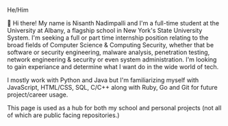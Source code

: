 He/Him

👋 Hi there! My name is Nisanth Nadimpalli and I'm a full-time student at the University at Albany, a flagship school in New York's State University System. I'm seeking a full or part time internship position relating to the broad fields of Computer Science & Computing Security, whether that be software or security engineering, malware analysis, penetration testing, network engineering & security or even system administration. I'm looking to gain experiance and determine what I want do in the wide world of tech.

I mostly work with Python and Java but I'm familiarizing myself with JavaScript, HTML/CSS, SQL, C/C++ along with Ruby, Go and Git for future project/career usage. 

This page is used as a hub for both my school and personal projects (not all of which are public facing repositories.)
